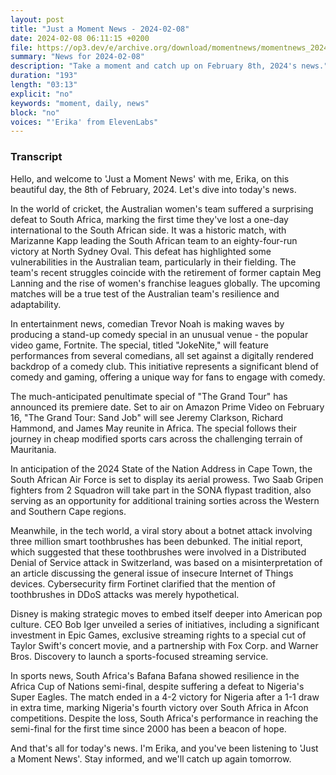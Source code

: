 ```yaml
---
layout: post
title: "Just a Moment News - 2024-02-08"
date: 2024-02-08 06:11:15 +0200
file: https://op3.dev/e/archive.org/download/momentnews/momentnews_2024-02-08.mp3
summary: "News for 2024-02-08"
description: "Take a moment and catch up on February 8th, 2024's news."
duration: "193"
length: "03:13"
explicit: "no"
keywords: "moment, daily, news"
block: "no"
voices: "'Erika' from ElevenLabs"
---
```


### Transcript

Hello, and welcome to 'Just a Moment News' with me, Erika, on this beautiful day, the 8th of February, 2024. Let's dive into today's news.

In the world of cricket, the Australian women's team suffered a surprising defeat to South Africa, marking the first time they've lost a one-day international to the South African side. It was a historic match, with Marizanne Kapp leading the South African team to an eighty-four-run victory at North Sydney Oval. This defeat has highlighted some vulnerabilities in the Australian team, particularly in their fielding. The team's recent struggles coincide with the retirement of former captain Meg Lanning and the rise of women's franchise leagues globally. The upcoming matches will be a true test of the Australian team's resilience and adaptability.

In entertainment news, comedian Trevor Noah is making waves by producing a stand-up comedy special in an unusual venue - the popular video game, Fortnite. The special, titled "JokeNite," will feature performances from several comedians, all set against a digitally rendered backdrop of a comedy club. This initiative represents a significant blend of comedy and gaming, offering a unique way for fans to engage with comedy.

The much-anticipated penultimate special of "The Grand Tour" has announced its premiere date. Set to air on Amazon Prime Video on February 16, "The Grand Tour: Sand Job" will see Jeremy Clarkson, Richard Hammond, and James May reunite in Africa. The special follows their journey in cheap modified sports cars across the challenging terrain of Mauritania.

In anticipation of the 2024 State of the Nation Address in Cape Town, the South African Air Force is set to display its aerial prowess. Two Saab Gripen fighters from 2 Squadron will take part in the SONA flypast tradition, also serving as an opportunity for additional training sorties across the Western and Southern Cape regions.

Meanwhile, in the tech world, a viral story about a botnet attack involving three million smart toothbrushes has been debunked. The initial report, which suggested that these toothbrushes were involved in a Distributed Denial of Service attack in Switzerland, was based on a misinterpretation of an article discussing the general issue of insecure Internet of Things devices. Cybersecurity firm Fortinet clarified that the mention of toothbrushes in DDoS attacks was merely hypothetical.

Disney is making strategic moves to embed itself deeper into American pop culture. CEO Bob Iger unveiled a series of initiatives, including a significant investment in Epic Games, exclusive streaming rights to a special cut of Taylor Swift's concert movie, and a partnership with Fox Corp. and Warner Bros. Discovery to launch a sports-focused streaming service.

In sports news, South Africa's Bafana Bafana showed resilience in the Africa Cup of Nations semi-final, despite suffering a defeat to Nigeria's Super Eagles. The match ended in a 4-2 victory for Nigeria after a 1-1 draw in extra time, marking Nigeria's fourth victory over South Africa in Afcon competitions. Despite the loss, South Africa's performance in reaching the semi-final for the first time since 2000 has been a beacon of hope.

And that's all for today's news. I'm Erika, and you've been listening to 'Just a Moment News'. Stay informed, and we'll catch up again tomorrow.
